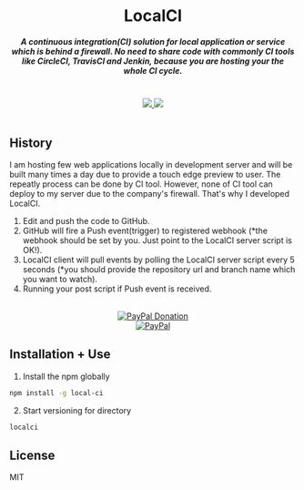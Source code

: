 <h1 align="center">LocalCI</h1>

<h5 align="center">A continuous integration(CI) solution for local application or service which is behind a firewall. No need to share code with commonly CI tools like CircleCI, TravisCI and Jenkin, because you are hosting your the whole CI cycle.</h5>
<br />
<div align="center">
  <a href="https://github.com/ssmak/local-ci">
    <img src="https://img.shields.io/badge/version-v1.0.4-blueviolet.svg" />
  </a>
  <a href="https://www.npmjs.com/package/local-ci">
    <img src="https://img.shields.io/badge/env-nodejs-orange.svg" />
  </a>
</div>
<br />

## History
I am hosting few web applications locally in development server and will be built many times a day due to provide a touch edge preview to user. The repeatly process can be done by CI tool. However, none of CI tool can deploy to my server due to the company's firewall. That's why I developed LocalCI. <br />
1) Edit and push the code to GitHub.<br />
2) GitHub will fire a Push event(trigger) to registered webhook (*the webhook should be set by you. Just point to the LocalCI server script is OK!).<br />
3) LocalCI client will pull events by polling the LocalCI server script every 5 seconds (*you should provide the repository url and branch name which you want to watch).
4) Running your post script if Push event is received.
<br />
<div align="center">
  <a href="https://paypal.me/ssmak">
    <img src="https://img.shields.io/badge/Donate-PayPal-green.svg" alt="PayPal Donation" />
  </a>
  <br />
  <a href="https://paypal.me/ssmak">
    <img src="https://www.paypalobjects.com/webstatic/mktg/logo/AM_mc_vs_dc_ae.jpg" alt="PayPal" />
  </a>
</div>

## Installation + Use
1. Install the npm globally
``` bash
npm install -g local-ci
```

2. Start versioning for directory
```bash
localci
```

## License
MIT

